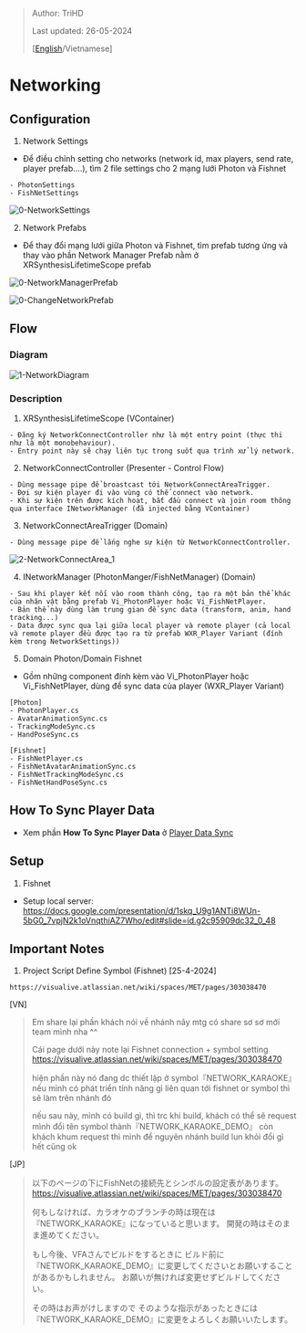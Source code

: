 > Author: TriHD
> 
> Last updated: 26-05-2024
> 
> [[English](./Languages/Networking_en.md)/Vietnamese]
# Networking

## Configuration
1. Network Settings
- Để điều chỉnh setting cho networks (network id, max players, send rate, player prefab....), tìm 2 file settings cho 2 mạng lưới Photon và Fishnet
````
- PhotonSettings 
- FishNetSettings
````

![0-NetworkSettings](../../Images/Networking/Network/0-NetworkSettings.png)

2. Network Prefabs
- Để thay đổi mạng lưới giữa Photon và Fishnet, tìm prefab tương ứng và thay vào phần Network Manager Prefab nằm ở XRSynthesisLifetimeScope prefab

![0-NetworkManagerPrefab](../../Images/Networking/Network/0-NetworkManagerPrefab.png)

![0-ChangeNetworkPrefab](../../Images/Networking/Network/0-ChangeNetworkPrefab.png)

## Flow
### Diagram
![1-NetworkDiagram](../../Images/Networking/Network/1-NetworkDiagram.png)

### Description
1. XRSynthesisLifetimeScope (VContainer)
````
- Đăng ký NetworkConnectController như là một entry point (thực thi như là một monobehaviour).
- Entry point này sẽ chạy liên tục trong suốt qua trình xử lý network.
````

2. NetworkConnectController (Presenter - Control Flow)
````
- Dùng message pipe để broastcast tới NetworkConnectAreaTrigger. 
- Đợi sự kiện player đi vào vùng có thể connect vào network.
- Khi sự kiện trên được kích hoạt, bắt đầu connect và join room thông qua interface INetworkManager (đã injected bằng VContainer)
```` 

3. NetworkConnectAreaTrigger (Domain)
````
- Dùng message pipe để lắng nghe sự kiện từ NetworkConnectController.
````
![2-NetworkConnectArea_1](../../Images/Networking/Network/2-NetworkConnectArea_1.png)

4. INetworkManager (PhotonManger/FishNetManager) (Domain)
````
- Sau khi player kết nối vào room thành công, tạo ra một bản thể khác của nhân vật bằng prefab Vi_PhotonPlayer hoặc Vi_FishNetPlayer.
- Bản thể này dùng làm trung gian để sync data (transform, anim, hand tracking...)
- Data được sync qua lại giữa local player và remote player (cả local và remote player đều được tạo ra từ prefab WXR_Player Variant (đính kèm trong NetworkSettings))
````

5. Domain Photon/Domain Fishnet
-  Gồm những component đính kèm vào Vi_PhotonPlayer hoặc Vi_FishNetPlayer, dùng để sync data của player (WXR_Player Variant)
````
[Photon]
- PhotonPlayer.cs
- AvatarAnimationSync.cs
- TrackingModeSync.cs
- HandPoseSync.cs

[Fishnet]
- FishNetPlayer.cs
- FishNetAvatarAnimationSync.cs
- FishNetTrackingModeSync.cs
- FishNetHandPoseSync.cs
````

## How To Sync Player Data 
- Xem phần **How To Sync Player Data** ở [Player Data Sync](./PlayerDataSync.md)

## Setup

1. Fishnet
- Setup local server: https://docs.google.com/presentation/d/1skq_U9g1ANTi8WUn-5bG0_7vpjN2k1oVnqthiAZ7Who/edit#slide=id.g2c95909dc32_0_48

## Important Notes

1. Project Script Define Symbol (Fishnet) [25-4-2024]
````
https://visualive.atlassian.net/wiki/spaces/MET/pages/303038470
````

[VN]
> <FYI>
> Em share lại phần khách nói về nhánh nãy mtg có share sơ sơ mới team mình nha ^^
>
> Cái page dưới này note lại Fishnet connection + symbol setting
> https://visualive.atlassian.net/wiki/spaces/MET/pages/303038470
>
> hiện phần này nó đang dc thiết lập ở symbol『NETWORK_KARAOKE』
> nếu mình có phát triển tính năng gì liên quan tới fishnet or symbol thì sẽ làm trên nhánh đó
>
> nếu sau này, mình có build gì, thì trc khi build, khách có thể sẽ request mình đổi tên symbol thành『NETWORK_KARAOKE_DEMO』
> còn khách khum request thì mình để nguyên nhánh build lun khỏi đổi gì hết cũng ok

[JP]
> 以下のページの下にFishNetの接続先とシンボルの設定表があります。
> https://visualive.atlassian.net/wiki/spaces/MET/pages/303038470
>
> 何もしなければ、カラオケのブランチの時は現在は『NETWORK_KARAOKE』になっていると思います。
> 開発の時はそのまま進めてください。
>
> もし今後、VFAさんでビルドをするときに
> ビルド前に『NETWORK_KARAOKE_DEMO』に変更してくださいとお願いすることがあるかもしれません。
> お願いが無ければ変更せずビルドしてください。
>
> その時はお声がけしますので
> そのような指示があったときには『NETWORK_KARAOKE_DEMO』に変更をよろしくお願いいたします。
